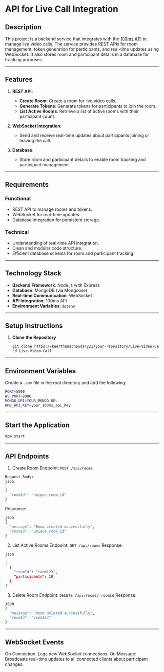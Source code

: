# API for Live Call Integration

## Description
This project is a backend service that integrates with the [100ms API](https://www.100ms.live/docs) to manage live video calls. The service provides REST APIs for room management, token generation for participants, and real-time updates using WebSocket. It also stores room and participant details in a database for tracking purposes.

---

## Features
1. **REST API**:
   - **Create Room**: Create a room for live video calls.
   - **Generate Tokens**: Generate tokens for participants to join the room.
   - **List Active Rooms**: Retrieve a list of active rooms with their participant count.

2. **WebSocket Integration**:
   - Send and receive real-time updates about participants joining or leaving the call.

3. **Database**:
   - Store room and participant details to enable room tracking and participant management.

---

## Requirements
### Functional
- REST API to manage rooms and tokens.
- WebSocket for real-time updates.
- Database integration for persistent storage.

### Technical
- Understanding of real-time API integration.
- Clean and modular code structure.
- Efficient database schema for room and participant tracking.

---

## Technology Stack
- **Backend Framework**: Node.js with Express
- **Database**: MongoDB (via Mongoose)
- **Real-time Communication**: WebSocket
- **API Integration**: 100ms API
- **Environment Variables**: `dotenv`

---

## Setup Instructions

1. **Clone the Repository**
   ```bash
   git clone https://keerthanachowdary21/your-repository/Live-Video-Call.git
   cd Live-Video-Call
   ```
---   
## Environment Variables

Create a `.env` file in the root directory and add the following:

```bash
PORT=5000
WS_PORT=8080
MONGO_URI=YOUR_MONGO_URL
HMS_API_KEY=your_100ms_api_key
```
---
## Start the Application

   ```bash
npm start
```
---
## API Endpoints

1. Create Room
Endpoint: `POST /api/rooms`
```bash
Request Body:
json

{
  "roomId": "unique_room_id"
}
```
Response:
```bash
json
{
  "message": "Room created successfully",
  "roomId": "unique_room_id"
}
```

2. List Active Rooms
Endpoint: `GET /api/rooms`
Response:
```bash
json

[
  {
    "roomId": "room123",
    "participants": 10
  }
]
```

3. Delete Room
Endpoint: `DELETE /api/rooms/:roomId`
Response:
```bash
JSON
{
  "message": "Room deleted successfully",
  "roomId": "room123"
}
```
---
## WebSocket Events
On Connection: Logs new WebSocket connections.
On Message: Broadcasts real-time updates to all connected clients about participant changes.


